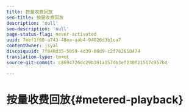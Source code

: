 ```yaml
---
title: 按量收费回放
seo-title: 按量收费回放
description: 'null'
seo-description: 'null'
page-status-flag: never-activated
uuid: 7eef1f60-a743-48ea-aab4-94026d3b1ca7
contentOwner: jsyal
discoiquuid: 7f848d35-5059-4d39-86d9-c2f782650474
translation-type: tm+mt
source-git-commit: c8694726dc29b391a157db3ef230f21517c957bd

---
```



# 按量收费回放{#metered-playback}

